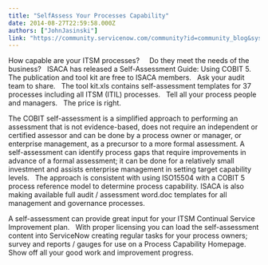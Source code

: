 ```yaml
---
title: "SelfAssess Your Processes Capability"
date: 2014-08-27T22:59:58.000Z
authors: ["JohnJasinski"]
link: "https://community.servicenow.com/community?id=community_blog&sys_id=8fbdeaa9dbd0dbc01dcaf3231f9619d2"
---
```

<p>How capable are your ITSM processes?     Do they meet the needs of the business?   ISACA has released a Self-Assessment Guide: Using COBIT 5.   The publication and tool kit are free to ISACA members.   Ask your audit team to share.   The tool kit.xls contains self-assessment templates for 37 processes including all ITSM (ITIL) processes.   Tell all your process people and managers.   The price is right.</p><p>The COBIT self-assessment is a simplified approach to performing an assessment that is not evidence-based, does not require an independent or certified assessor and can be done by a process owner or manager, or enterprise management, as a precursor to a more formal assessment. A self-assessment can identify process gaps that require improvements in advance of a formal assessment; it can be done for a relatively small investment and assists enterprise management in setting target capability levels.   The approach is consistent with using ISO15504 with a COBIT 5 process reference model to determine process capability. ISACA is also making available full audit / assessment word.doc templates for all management and governance processes. </p><p>A self-assessment can provide great input for your ITSM Continual Service Improvement plan.   With proper licensing you can load the self-assessment content into ServiceNow creating regular tasks for your process owners; survey and reports / gauges for use on a Process Capability Homepage.   Show off all your good work and improvement progress.   </p>